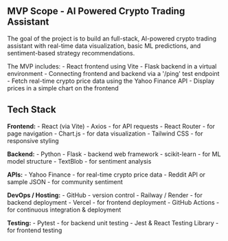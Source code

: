 ## MVP Scope - AI Powered Crypto Trading Assistant

The goal of the project is to build an full-stack, AI-powered crypto trading assistant with real-time data visualization, basic ML predictions, and sentiment-based strategy recommendations.

The MVP includes:
    - React frontend using Vite
    - Flask backend in a virtual environment
    - Connecting frontend and backend via a '/ping' test endpoint
    - Fetch real-time crypto price data using the Yahoo Finance API
    - Display prices in a simple chart on the frontend

## Tech Stack

**Frontend:**
    - React (via Vite)
    - Axios - for API requests
    - React Router - for page navigation
    - Chart.js - for data visualization
    - Tailwind CSS - for responsive styling

**Backend:**
    - Python
    - Flask - backend web framework
    - scikit-learn - for ML model structure
    - TextBlob - for sentiment analysis

**APIs:**
    - Yahoo Finance - for real-time crypto price data
    - Reddit API or sample JSON - for community sentiment

**DevOps / Hosting:**
    - GitHub - version control
    - Railway / Render - for backend deployment
    - Vercel - for frontend deployment
    - GitHub Actions - for continuous integration & deployment

**Testing:**
    - Pytest - for backend unit testing
    - Jest & React Testing Library - for frontend testing




